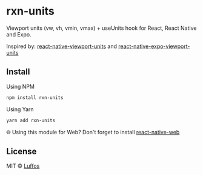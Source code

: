 
# rxn-units
Viewport units (vw, vh, vmin, vmax) + useUnits hook
for React, React Native and Expo.

Inspired by: [react-native-viewport-units](https://github.com/jmstout/react-native-viewport-units) and [react-native-expo-viewport-units](https://github.com/joetakara/react-native-expo-viewport-units)

##  Install

Using NPM
```sh
npm install rxn-units
```

Using Yarn
```sh
yarn add rxn-units
```

🌐 Using this module for Web?
Don't forget to install [react-native-web](https://github.com/necolas/react-native-web)

##  License
MIT © [Luffos](https://github.com/Luffos)
